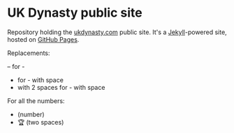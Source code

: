 # UK Dynasty public site

Repository holding the [ukdynasty.com](http://www.ukdynasty.com) public site. It's a [Jekyll](https://jekyllrb.com)-powered site, hosted on [GitHub Pages](https://pages.github.com).

Replacements:

– for -
- for -   with space
- with 2 spaces for -   with space

For all the numbers:
- (number)
- 🏆  (two spaces)